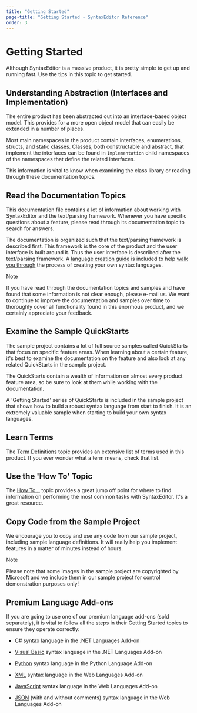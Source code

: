 ```yaml
---
title: "Getting Started"
page-title: "Getting Started - SyntaxEditor Reference"
order: 3
---
```

# Getting Started

Although SyntaxEditor is a massive product, it is pretty simple to get up and running fast.  Use the tips in this topic to get started.

## Understanding Abstraction (Interfaces and Implementation)

The entire product has been abstracted out into an interface-based object model.  This provides for a more open object model that can easily be extended in a number of places.

Most main namespaces in the product contain interfaces, enumerations, structs, and static classes.  Classes, both constructable and abstract, that implement the interfaces can be found in `Implementation` child namespaces of the namespaces that define the related interfaces.

This information is vital to know when examining the class library or reading through these documentation topics.

## Read the Documentation Topics

This documentation file contains a lot of information about working with SyntaxEditor and the text/parsing framework.  Whenever you have specific questions about a feature, please read through its documentation topic to search for answers.

The documentation is organized such that the text/parsing framework is described first.  This framework is the core of the product and the user interface is built around it.  Thus the user interface is described after the text/parsing framework.  A [language creation guide](language-creation/index.md) is included to help [walk you through](language-creation/walkthrough.md) the process of creating your own syntax languages.

> [!NOTE]
> If you have read through the documentation topics and samples and have found that some information is not clear enough, please e-mail us.  We want to continue to improve the documentation and samples over time to thoroughly cover all functionality found in this enormous product, and we certainly appreciate your feedback.

## Examine the Sample QuickStarts

The sample project contains a lot of full source samples called QuickStarts that focus on specific feature areas.  When learning about a certain feature, it's best to examine the documentation on the feature and also look at any related QuickStarts in the sample project.

The QuickStarts contain a wealth of information on almost every product feature area, so be sure to look at them while working with the documentation.

A 'Getting Started' series of QuickStarts is included in the sample project that shows how to build a robust syntax language from start to finish.  It is an extremely valuable sample when starting to build your own syntax languages.

## Learn Terms

The [Term Definitions](term-definitions.md) topic provides an extensive list of terms used in this product.  If you ever wonder what a term means, check that list.

## Use the 'How To' Topic

The [How To...](how-to.md) topic provides a great jump off point for where to find information on performing the most common tasks with SyntaxEditor.  It's a great resource.

## Copy Code from the Sample Project

We encourage you to copy and use any code from our sample project, including sample language definitions.  It will really help you implement features in a matter of minutes instead of hours.

> [!NOTE]
> Please note that some images in the sample project are copyrighted by Microsoft and we include them in our sample project for control demonstration purposes only!

## Premium Language Add-ons

If you are going to use one of our premium language add-ons (sold separately), it is vital to follow all the steps in their Getting Started topics to ensure they operate correctly:

- [C#](dotnet-languages-addon/csharp/getting-started.md) syntax language in the .NET Languages Add-on

- [Visual Basic](dotnet-languages-addon/vb/getting-started.md) syntax language in the .NET Languages Add-on

- [Python](python-language-addon/python/getting-started.md) syntax language in the Python Language Add-on

- [XML](web-languages-addon/xml/getting-started.md) syntax language in the Web Languages Add-on

- [JavaScript](web-languages-addon/javascript/getting-started.md) syntax language in the Web Languages Add-on

- [JSON](web-languages-addon/json/getting-started.md) (with and without comments) syntax language in the Web Languages Add-on
